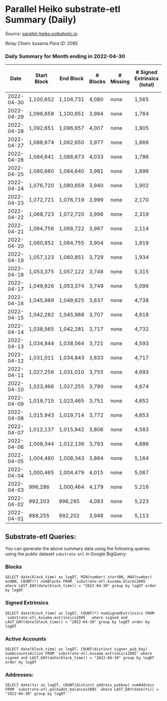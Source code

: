# Parallel Heiko substrate-etl Summary (Daily)

_Source_: [parallel-heiko.polkaholic.io](https://parallel-heiko.polkaholic.io)

*Relay Chain*: kusama
*Para ID*: 2085



### Daily Summary for Month ending in 2022-04-30


| Date | Start Block | End Block | # Blocks | # Missing | # Signed Extrinsics (total) | # Active Accounts | # Addresses with Balances | # Events | # Transfers | # XCM Transfers In | # XCM Transfers Out |
| ---- | ----------- | --------- | -------- | --------- | --------------------------- | ----------------- | ------------------------- | -------- | ----------- | ------------------ | ------------------- |
| 2022-04-30 | 1,100,652 | 1,104,731 | 4,080 | none  | 1,565 | 134 | 11,851 | 20,410 | 4,356 ($117,307) | 25 ($31,203.99) | 17 ($19,875.34) |
| 2022-04-29 | 1,096,658 | 1,100,651 | 3,994 | none  | 1,764 | 137 | 11,842 | 21,252 | 4,511 ($244,651) | 37 ($24,639.49) | 15 ($13,523.83) |
| 2022-04-28 | 1,092,651 | 1,096,657 | 4,007 | none  | 1,905 | 141 | 11,823 | 22,206 | 4,714 ($419,912) | 19 ($1,121,179) | 26 ($26,275.56) |
| 2022-04-27 | 1,088,674 | 1,092,650 | 3,977 | none  | 1,666 | 149 | 11,811 | 21,168 | 4,722 ($166,205) | 30 ($113,534) | 17 ($6,562.30) |
| 2022-04-26 | 1,084,641 | 1,088,673 | 4,033 | none  | 1,786 | 160 | 11,804 | 21,925 | 4,813 ($606,940) | 36 ($47,484.70) | 18 ($5,316.45) |
| 2022-04-25 | 1,080,660 | 1,084,640 | 3,981 | none  | 1,896 | 246 | 11,787 | 22,650 | 5,111 ($171,312) | 35 ($17,294.40) | 8 ($3,239.21) |
| 2022-04-24 | 1,076,720 | 1,080,659 | 3,940 | none  | 1,902 | 166 | 11,669 | 22,704 | 4,962 ($918,572) | 69 ($443,156) | 14 ($311,741) |
| 2022-04-23 | 1,072,721 | 1,076,719 | 3,999 | none  | 2,170 | 258 | 11,638 | 24,808 | 5,435 ($986,265) | 66 ($41,675.58) | 10 ($7,485.50) |
| 2022-04-22 | 1,068,723 | 1,072,720 | 3,998 | none  | 2,319 | 152 | 11,501 | 24,541 | 5,038 ($543,090) | 46 ($42,829.39) | 11 ($9,742.35) |
| 2022-04-21 | 1,064,756 | 1,068,722 | 3,967 | none  | 2,114 | 159 | 11,474 | 22,686 | 4,769 ($263,817) | 33 ($69,343.00) | 14 ($4,135.36) |
| 2022-04-20 | 1,060,852 | 1,064,755 | 3,904 | none  | 1,819 | 148 | 11,466 | 20,778 | 4,209 ($6,235,242) | 50 ($5,384,696) | 10 ($227,806) |
| 2022-04-19 | 1,057,123 | 1,060,851 | 3,729 | none  | 1,934 | 136 | 11,446 | 19,439 | 3,502 ($1,306,715) | 23 ($9,272.05) | 11 ($4,147.57) |
| 2022-04-18 | 1,053,375 | 1,057,122 | 3,748 | none  | 5,315 | 137 | 11,433 | 32,284 | 2,884 ($35,033.88) | 38 ($13,778.06) | 11 ($7,087.76) |
| 2022-04-17 | 1,049,626 | 1,053,374 | 3,749 | none  | 5,096 | 97 | 11,414 | 30,686 | 2,399 ($7,161.49) | 18 ($11,860.21) | 15 ($6,052.42) |
| 2022-04-16 | 1,045,989 | 1,049,625 | 3,637 | none  | 4,738 | 83 | 11,404 | 28,688 | 2,118 ($23,128.78) | 19 ($15,155.13) | 12 ($5,484.32) |
| 2022-04-15 | 1,042,282 | 1,045,988 | 3,707 | none  | 4,618 | 94 | 11,397 | 28,563 | 2,271 ($41,042.79) | 16 ($14,956.18) | 12 ($5,313.48) |
| 2022-04-14 | 1,038,565 | 1,042,281 | 3,717 | none  | 4,732 | 109 | 11,397 | 29,525 | 2,602 ($547,023) | 35 ($19,719.48) | 17 ($14,991.95) |
| 2022-04-13 | 1,034,844 | 1,038,564 | 3,721 | none  | 4,593 | 98 | 11,392 | 28,591 | 2,354 ($826,078) | 12 ($771,300) | 18 ($15,380.53) |
| 2022-04-12 | 1,031,011 | 1,034,843 | 3,833 | none  | 4,717 | 112 | 11,388 | 29,595 | 2,610 ($122,828) | 8 ($3,086.89) | 18 ($16,049.38) |
| 2022-04-11 | 1,027,256 | 1,031,010 | 3,755 | none  | 4,693 | 111 | 11,383 | 29,075 | 2,337 ($12,855.12) | 15 ($6,125.08) | 10 ($6,970.59) |
| 2022-04-10 | 1,023,466 | 1,027,255 | 3,790 | none  | 4,674 | 137 | 11,381 | 29,431 | 2,586 ($15,397.23) | 24 ($11,090.16) | 10 ($5,185.67) |
| 2022-04-09 | 1,019,715 | 1,023,465 | 3,751 | none  | 4,652 | 82 | 11,374 | 29,117 | 2,480 ($42,434.55) | 24 ($21,672.42) | 11 ($3,319.85) |
| 2022-04-08 | 1,015,943 | 1,019,714 | 3,772 | none  | 4,653 | 87 | 11,365 | 29,139 | 2,367 ($150,650) | 29 ($12,756.80) | 13 ($12,312.08) |
| 2022-04-07 | 1,012,137 | 1,015,942 | 3,806 | none  | 4,583 | 94 | 11,358 | 28,665 | 2,315 ($28,296.13) | 12 ($5,053.23) | 11 ($196,624) |
| 2022-04-06 | 1,008,344 | 1,012,136 | 3,793 | none  | 4,886 | 125 | 11,354 | 30,307 | 2,602 ($62,353.84) | 18 ($8,849.19) | 13 ($4,594.17) |
| 2022-04-05 | 1,004,480 | 1,008,343 | 3,864 | none  | 5,164 | 231 | 11,347 | 32,274 | 2,985 ($152,387) | 37 ($131,332) | 19 ($49,704.20) |
| 2022-04-04 | 1,000,465 | 1,004,479 | 4,015 | none  | 5,067 | 139 | 11,334 | 31,782 | 2,747 ($345,858) | 31 ($23,847.69) | 19 ($204,503) |
| 2022-04-03 | 996,286 | 1,000,464 | 4,179 | none  | 5,216 | 140 | 11,322 | 32,874 | 2,888 ($34,208.09) | 27 ($514,404) | 14 ($21,443.63) |
| 2022-04-02 | 992,203 | 996,285 | 4,083 | none  | 5,223 | 175 | 11,307 | 33,285 | 3,053 ($98,143.04) | 35 ($146,574) | 29 ($13,470.70) |
| 2022-04-01 | 988,255 | 992,202 | 3,948 | none  | 5,113 | 139 | 11,295 | 31,819 | 2,867 ($52,264.98) | 22 ($14,741.72) | 26 ($23,260.63) |

## Substrate-etl Queries:
You can generate the above summary data using the following queries using the public dataset `substrate-etl` in Google BigQuery:


### Blocks
```
SELECT date(block_time) as logDT, MIN(number) startBN, MAX(number) endBN, COUNT(*) numBlocks FROM `substrate-etl.kusama.blocks2085`  where LAST_DAY(date(block_time)) = "2022-04-30" group by logDT order by logDT
```


### Signed Extrinsics
```
SELECT date(block_time) as logDT, COUNT(*) numSignedExtrinsics FROM `substrate-etl.kusama.extrinsics2085`  where signed and LAST_DAY(date(block_time)) = "2022-04-30" group by logDT order by logDT
```


### Active Accounts
```
SELECT date(block_time) as logDT, COUNT(distinct signer_pub_key) numAccountsActive FROM `substrate-etl.kusama.extrinsics2085` where signed and LAST_DAY(date(block_time)) = "2022-04-30" group by logDT order by logDT
```


### Addresses:
```
SELECT date(ts) as logDT, COUNT(distinct address_pubkey) numAddress FROM `substrate-etl.polkadot.balances2085` where LAST_DAY(date(ts)) = "2022-04-30" group by logDT```

